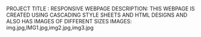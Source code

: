 PROJECT TITLE : RESPONSIVE WEBPAGE
DESCRIPTION: THIS WEBPAGE IS CREATED USING CASCADING STYLE SHEETS AND HTML DESIGNS AND ALSO HAS IMAGES OF DIFFERENT SIZES
IMAGES: img.jpg,IMG1.jpg,img2.jpg,img3.jpg
